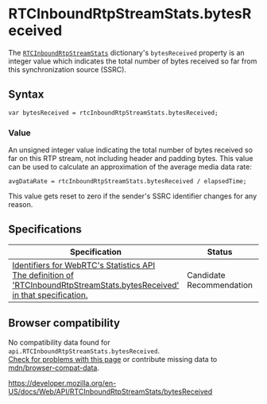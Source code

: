# RTCInboundRtpStreamStats.bytesReceived

The [`RTCInboundRtpStreamStats`](../rtcinboundrtpstreamstats) dictionary's `bytesReceived` property is an integer value which indicates the total number of bytes received so far from this synchronization source (SSRC).

## Syntax

    var bytesReceived = rtcInboundRtpStreamStats.bytesReceived;

### Value

An unsigned integer value indicating the total number of bytes received so far on this RTP stream, not including header and padding bytes. This value can be used to calculate an approximation of the average media data rate:

    avgDataRate = rtcInboundRtpStreamStats.bytesReceived / elapsedTime;

This value gets reset to zero if the sender's SSRC identifier changes for any reason.

## Specifications

<table><thead><tr class="header"><th>Specification</th><th>Status</th><th>Comment</th></tr></thead><tbody><tr class="odd"><td><a href="https://w3c.github.io/webrtc-stats/#dom-rtcinboundrtpstreamstats-bytesreceived">Identifiers for WebRTC's Statistics API<br />
<span class="small">The definition of 'RTCInboundRtpStreamStats.bytesReceived' in that specification.</span></a></td><td><span class="spec-cr">Candidate Recommendation</span></td><td>Initial definition.</td></tr></tbody></table>

## Browser compatibility

No compatibility data found for `api.RTCInboundRtpStreamStats.bytesReceived`.  
[Check for problems with this page](#on-github) or contribute missing data to [mdn/browser-compat-data](https://github.com/mdn/browser-compat-data).

<a href="https://developer.mozilla.org/en-US/docs/Web/API/RTCInboundRtpStreamStats/bytesReceived" class="_attribution-link">https://developer.mozilla.org/en-US/docs/Web/API/RTCInboundRtpStreamStats/bytesReceived</a>
